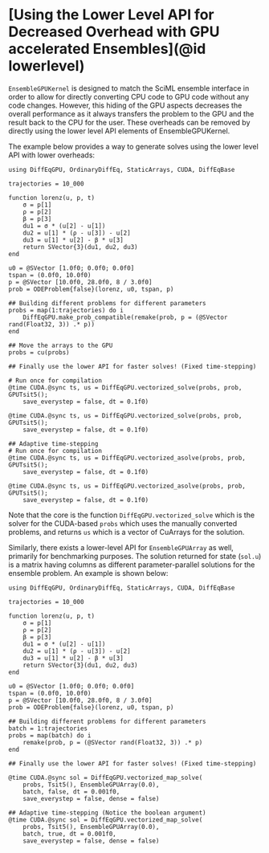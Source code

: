 # [Using the Lower Level API for Decreased Overhead with GPU accelerated Ensembles](@id lowerlevel)

`EnsembleGPUKernel` is designed to match the SciML ensemble interface in order to allow for directly
converting CPU code to GPU code without any code changes. However, this hiding of the GPU aspects
decreases the overall performance as it always transfers the problem to the GPU and the result back
to the CPU for the user. These overheads can be removed by directly using the lower level API elements
of EnsembleGPUKernel.

The example below provides a way to generate solves using the lower level API with lower overheads:

```@example lower_level
using DiffEqGPU, OrdinaryDiffEq, StaticArrays, CUDA, DiffEqBase

trajectories = 10_000

function lorenz(u, p, t)
    σ = p[1]
    ρ = p[2]
    β = p[3]
    du1 = σ * (u[2] - u[1])
    du2 = u[1] * (ρ - u[3]) - u[2]
    du3 = u[1] * u[2] - β * u[3]
    return SVector{3}(du1, du2, du3)
end

u0 = @SVector [1.0f0; 0.0f0; 0.0f0]
tspan = (0.0f0, 10.0f0)
p = @SVector [10.0f0, 28.0f0, 8 / 3.0f0]
prob = ODEProblem{false}(lorenz, u0, tspan, p)

## Building different problems for different parameters
probs = map(1:trajectories) do i
    DiffEqGPU.make_prob_compatible(remake(prob, p = (@SVector rand(Float32, 3)) .* p))
end

## Move the arrays to the GPU
probs = cu(probs)

## Finally use the lower API for faster solves! (Fixed time-stepping)

# Run once for compilation
@time CUDA.@sync ts, us = DiffEqGPU.vectorized_solve(probs, prob, GPUTsit5();
    save_everystep = false, dt = 0.1f0)

@time CUDA.@sync ts, us = DiffEqGPU.vectorized_solve(probs, prob, GPUTsit5();
    save_everystep = false, dt = 0.1f0)

## Adaptive time-stepping
# Run once for compilation
@time CUDA.@sync ts, us = DiffEqGPU.vectorized_asolve(probs, prob, GPUTsit5();
    save_everystep = false, dt = 0.1f0)

@time CUDA.@sync ts, us = DiffEqGPU.vectorized_asolve(probs, prob, GPUTsit5();
    save_everystep = false, dt = 0.1f0)
```

Note that the core is the function `DiffEqGPU.vectorized_solve` which is the solver for the CUDA-based `probs`
which uses the manually converted problems, and returns `us` which is a vector of CuArrays for the solution.

Similarly, there exists a lower-level API for `EnsembleGPUArray` as well, primarily for benchmarking purposes. The solution
returned for state (`sol.u`) is a matrix having columns as different parameter-parallel solutions for the ensemble problem.
An example is shown below:

```@example lower_level
using DiffEqGPU, OrdinaryDiffEq, StaticArrays, CUDA, DiffEqBase

trajectories = 10_000

function lorenz(u, p, t)
    σ = p[1]
    ρ = p[2]
    β = p[3]
    du1 = σ * (u[2] - u[1])
    du2 = u[1] * (ρ - u[3]) - u[2]
    du3 = u[1] * u[2] - β * u[3]
    return SVector{3}(du1, du2, du3)
end

u0 = @SVector [1.0f0; 0.0f0; 0.0f0]
tspan = (0.0f0, 10.0f0)
p = @SVector [10.0f0, 28.0f0, 8 / 3.0f0]
prob = ODEProblem{false}(lorenz, u0, tspan, p)

## Building different problems for different parameters
batch = 1:trajectories
probs = map(batch) do i
    remake(prob, p = (@SVector rand(Float32, 3)) .* p)
end

## Finally use the lower API for faster solves! (Fixed time-stepping)

@time CUDA.@sync sol = DiffEqGPU.vectorized_map_solve(
    probs, Tsit5(), EnsembleGPUArray(0.0),
    batch, false, dt = 0.001f0,
    save_everystep = false, dense = false)

## Adaptive time-stepping (Notice the boolean argument)
@time CUDA.@sync sol = DiffEqGPU.vectorized_map_solve(
    probs, Tsit5(), EnsembleGPUArray(0.0),
    batch, true, dt = 0.001f0,
    save_everystep = false, dense = false)
```
